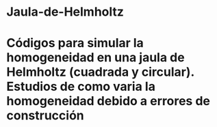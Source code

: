 # Jaula-de-Helmholtz

# Códigos para simular la homogeneidad en una jaula de Helmholtz (cuadrada y circular). Estudios de como varia la homogeneidad debido a errores de construcción
